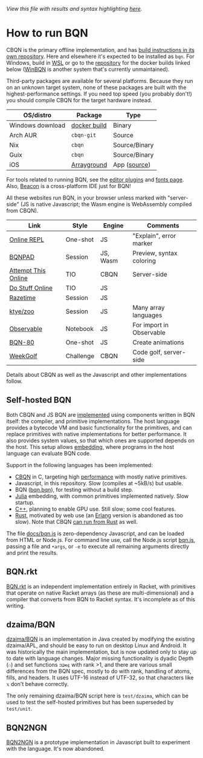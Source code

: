 *View this file with results and syntax highlighting [here](https://mlochbaum.github.io/BQN/running.html).*

# How to run BQN

CBQN is the primary offline implementation, and has [build instructions in its own repository](https://github.com/dzaima/CBQN). Here and elsewhere it's expected to be installed as `bqn`. For Windows, build in [WSL](https://en.wikipedia.org/wiki/Windows_Subsystem_for_Linux) or go to the [repository](https://github.com/vylsaz/cbqn-win-docker-build) for the docker builds linked below ([WinBQN](https://github.com/actalley/WinBQN) is another system that's currently unmaintained).

Third-party packages are available for several platforms. Because they run on an unknown target system, none of these packages are built with the highest-performance settings. If you need top speed (you probably don't!) you should compile CBQN for the target hardware instead.

| OS/distro        | Package                                      | Type
|------------------|----------------------------------------------|--------------
| Windows download | [docker build](https://github.com/vylsaz/cbqn-win-docker-build/releases) | Binary
| Arch AUR         | `cbqn-git`                                   | Source
| Nix              | `cbqn`                                       | Source/Binary
| Guix             | `cbqn`                                       | Source/Binary
| iOS              | [Arrayground](https://apps.apple.com/us/app/arrayground/id6453522556) | App ([source](https://github.com/x86y/ibeacon))

For tools related to running BQN, see the [editor plugins](editors/README.md) and [fonts page](https://mlochbaum.github.io/BQN/fonts.html). Also, [Beacon](https://github.com/x86y/beacon) is a cross-platform IDE just for BQN!

All these websites run BQN, in your browser unless marked with "server-side" (JS is native Javascript; the Wasm engine is WebAssembly compiled from CBQN).

| Link | Style | Engine | Comments
|------|-------|--------|---------
| [Online REPL](https://mlochbaum.github.io/BQN/try.html) | One-shot | JS | "Explain", error marker
| [BQNPAD](https://bqnpad.mechanize.systems/)      | Session  | JS, Wasm | Preview, syntax coloring
| [Attempt This Online](https://ato.pxeger.com/run?1=m704qTBvwYKlpSVpuhZoFJQGAA) | TIO | CBQN | Server-side
| [Do Stuff Online](https://dso.surge.sh/#bqn)     | TIO | JS
| [Razetime](https://razetime.github.io/bqn-repl/) | Session  | JS
| [ktye/zoo](https://ktye.github.io/zoo/index.html#bqn) | Session | JS | Many array languages
| [Observable](https://observablehq.com/@lsh/bqn)  | Notebook | JS | For import in Observable
| [BQN-80](https://dancek.github.io/bqn-80)        | One-shot | JS | Create animations
| [WeekGolf](https://www.weekgolf.net)             | Challenge | CBQN | Code golf, server-side

Details about CBQN as well as the Javascript and other implementations follow.

## Self-hosted BQN

Both CBQN and JS BQN are [implemented](implementation/README.md) using components written in BQN itself: the compiler, and primitive implementations. The host language provides a bytecode VM and basic functionality for the primitives, and can replace primitives with native implementations for better performance. It also provides system values, so that which ones are supported depends on the host. This setup allows [embedding](doc/embed.md), where programs in the host language can evaluate BQN code.

Support in the following languages has been implemented:
- [CBQN](https://github.com/dzaima/CBQN) in C, targeting high [performance](implementation/perf.md) with mostly native primitives.
- Javascript, in this repository. Slow (compiles at ~5kB/s) but usable.
- BQN ([bqn.bqn](bqn.bqn)), for testing without a build step.
- [Julia](https://github.com/andreypopp/BQN.jl) embedding, with common primitives implemented natively. Slow startup.
- [C++](https://github.com/ashermancinelli/cxbqn), planning to enable GPU use. Still slow; some cool features.
- [Rust](https://github.com/cannadayr/rsbqn/), motivated by web use (an [Erlang](https://github.com/cannadayr/ebqn) version is abandoned as too slow). Note that CBQN [can run from Rust](https://detegr.github.io/cbqn-rs/cbqn/) as well.

The file [docs/bqn.js](docs/bqn.js) is zero-dependency Javascript, and can be loaded from HTML or Node.js. For command line use, call the Node.js script [bqn.js](bqn.js), passing a file and `•args`, or `-e` to execute all remaining arguments directly and print the results.

## BQN.rkt

[BQN.rkt](https://github.com/Nesuniken/BQN.rkt) is an independent implementation entirely in Racket, with primitives that operate on native Racket arrays (as these are multi-dimensional) and a compiler that converts from BQN to Racket syntax. It's incomplete as of this writing.

## dzaima/BQN

[dzaima/BQN](https://github.com/dzaima/BQN/) is an implementation in Java created by modifying the existing dzaima/APL, and should be easy to run on desktop Linux and Android. It was historically the main implementation, but is now updated only to stay up to date with language changes. Major missing functionality is dyadic Depth (`⚇`) and set functions `⊐⊒∊⍷` with rank >1, and there are various small differences from the BQN spec, mostly to do with rank, handling of atoms, fills, and headers. It uses UTF-16 instead of UTF-32, so that characters like `𝕩` don't behave correctly.

The only remaining dzaima/BQN script here is `test/dzaima`, which can be used to test the self-hosted primitives but has been superseded by `test/unit`.

## BQN2NGN

[BQN2NGN](https://github.com/mlochbaum/BQN2NGN) is a prototype implementation in Javascript built to experiment with the language. It's now abandoned.
